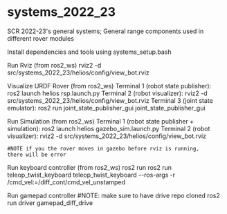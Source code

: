 # systems_2022_23
SCR 2022-23's general systems; General range components used in different rover modules

Install dependencies and tools using systems_setup.bash

Run Rviz
	(from ros2_ws)
	rviz2 -d src/systems_2022_23/helios/config/view_bot.rviz

Visualize URDF Rover
	(from ros2_ws)
	Terminal 1 (robot state publisher): ros2 launch helios rsp.launch.py
	Terminal 2 (robot visualizer): rviz2 -d src/systems_2022_23/helios/config/view_bot.rviz
	Terminal 3 (joint state emulator): ros2 run joint_state_publisher_gui joint_state_publisher_gui

Run Simulation 
	(from ros2_ws)
	Terminal 1 (robot state publisher + simulation): ros2 launch helios gazebo_sim.launch.py
	Terminal 2 (robot visualizer): rviz2 -d src/systems_2022_23/helios/config/view_bot.rviz
	
	#NOTE if you the rover moves in gazebo before rviz is running,
	there will be error

Run keyboard controller
	(from ros2_ws)
	ros2 run ros2 run teleop_twist_keyboard teleop_twist_keyboard --ros-args -r /cmd_vel:=/diff_cont/cmd_vel_unstamped

Run gamepad controller
	#NOTE: make sure to have drive repo cloned
	ros2 run driver gamepad_diff_drive




